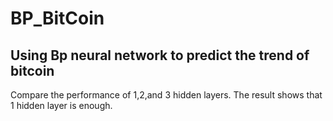 # BP_BitCoin
## Using Bp neural network to predict the trend of bitcoin
Compare the performance of 1,2,and 3 hidden layers.
The result shows that 1 hidden layer is enough.
